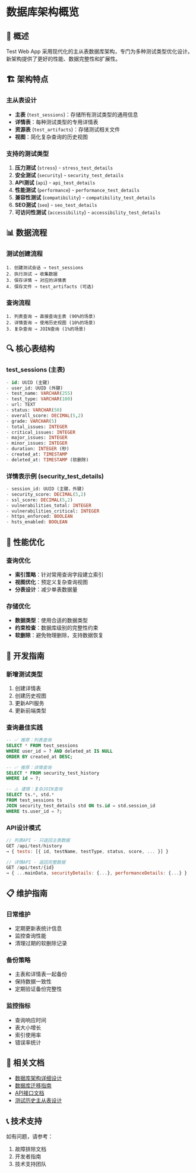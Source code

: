 # 数据库架构概览

## 🎯 概述

Test Web App 采用现代化的主从表数据库架构，专门为多种测试类型优化设计。新架构提供了更好的性能、数据完整性和扩展性。

## 🏗️ 架构特点

### 主从表设计
- **主表** (`test_sessions`)：存储所有测试类型的通用信息
- **详情表**：每种测试类型的专用详情表
- **资源表** (`test_artifacts`)：存储测试相关文件
- **视图**：简化复杂查询的历史视图

### 支持的测试类型
1. **压力测试** (`stress`) - `stress_test_details`
2. **安全测试** (`security`) - `security_test_details`
3. **API测试** (`api`) - `api_test_details`
4. **性能测试** (`performance`) - `performance_test_details`
5. **兼容性测试** (`compatibility`) - `compatibility_test_details`
6. **SEO测试** (`seo`) - `seo_test_details`
7. **可访问性测试** (`accessibility`) - `accessibility_test_details`

## 📊 数据流程

### 测试创建流程
```
1. 创建测试会话 → test_sessions
2. 执行测试 → 收集数据
3. 保存详情 → 对应的详情表
4. 保存文件 → test_artifacts (可选)
```

### 查询流程
```
1. 列表查询 → 直接查询主表 (90%的场景)
2. 详情查询 → 使用历史视图 (10%的场景)
3. 复杂查询 → JOIN查询 (1%的场景)
```

## 🔍 核心表结构

### test_sessions (主表)
```sql
- id: UUID (主键)
- user_id: UUID (外键)
- test_name: VARCHAR(255)
- test_type: VARCHAR(100)
- url: TEXT
- status: VARCHAR(50)
- overall_score: DECIMAL(5,2)
- grade: VARCHAR(5)
- total_issues: INTEGER
- critical_issues: INTEGER
- major_issues: INTEGER
- minor_issues: INTEGER
- duration: INTEGER (秒)
- created_at: TIMESTAMP
- deleted_at: TIMESTAMP (软删除)
```

### 详情表示例 (security_test_details)
```sql
- session_id: UUID (主键，外键)
- security_score: DECIMAL(5,2)
- ssl_score: DECIMAL(5,2)
- vulnerabilities_total: INTEGER
- vulnerabilities_critical: INTEGER
- https_enforced: BOOLEAN
- hsts_enabled: BOOLEAN
```

## 🚀 性能优化

### 查询优化
- **索引策略**：针对常用查询字段建立索引
- **视图优化**：预定义复杂查询视图
- **分表设计**：减少单表数据量

### 存储优化
- **数据类型**：使用合适的数据类型
- **约束检查**：数据库级别的完整性约束
- **软删除**：避免物理删除，支持数据恢复

## 🔧 开发指南

### 新增测试类型
1. 创建详情表
2. 创建历史视图
3. 更新API服务
4. 更新前端类型

### 查询最佳实践
```sql
-- ✅ 推荐：列表查询
SELECT * FROM test_sessions 
WHERE user_id = ? AND deleted_at IS NULL
ORDER BY created_at DESC;

-- ✅ 推荐：详情查询
SELECT * FROM security_test_history 
WHERE id = ?;

-- ⚠️ 谨慎：复杂JOIN查询
SELECT ts.*, std.* 
FROM test_sessions ts
JOIN security_test_details std ON ts.id = std.session_id
WHERE ts.user_id = ?;
```

### API设计模式
```javascript
// 列表API - 只返回主表数据
GET /api/test/history
→ { tests: [{ id, testName, testType, status, score, ... }] }

// 详情API - 返回完整数据
GET /api/test/{id}
→ { ...mainData, securityDetails: {...}, performanceDetails: {...} }
```

## 📋 维护指南

### 日常维护
- 定期更新表统计信息
- 监控查询性能
- 清理过期的软删除记录

### 备份策略
- 主表和详情表一起备份
- 保持数据一致性
- 定期验证备份完整性

### 监控指标
- 查询响应时间
- 表大小增长
- 索引使用率
- 错误率统计

## 🔗 相关文档

- [数据库架构详细设计](./DATABASE_SCHEMA.md)
- [数据库迁移指南](./database-migration-guide.md)
- [API接口文档](./API_REFERENCE.md)
- [测试历史主从表设计](./test-history-master-detail-design.md)

## 📞 技术支持

如有问题，请参考：
1. 故障排除文档
2. 开发者指南
3. 技术支持团队
